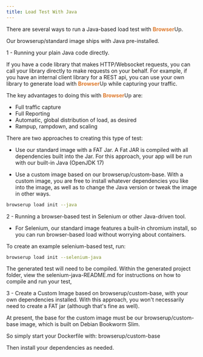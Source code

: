 ```yaml
---
title: Load Test With Java
---
```


There are several ways to run a Java-based load test with <span style="font-weight: bold; color: #de792b;">Browser</span><span style="font-weight: bold; color: #6e6e6e;">Up</span>.

Our browserup/standard image ships with Java pre-installed.


1 - Running your plain Java code directly.

If you have a code library that makes HTTP/Websocket requests, you can call
your library directly to make requests on your behalf. For example, if you
have an internal client library for a REST api, you can use your own library to
generate load with <span style="font-weight: bold; color: #de792b;">Browser</span><span style="font-weight: bold; color: #6e6e6e;">Up</span> while capturing your traffic.

The key advantages to doing this with <span style="font-weight: bold; color: #de792b;">Browser</span><span style="font-weight: bold; color: #6e6e6e;">Up</span> are:
* Full traffic capture
* Full Reporting
* Automatic, global distribution of load, as desired
* Rampup, rampdown, and scaling

There are two approaches to creating this type of test:

* Use our standard image with a FAT Jar. A Fat JAR is compiled with all
dependencies built into the Jar. For this approach, your app will be run with our
built-in Java (OpenJDK 17)

* Use a custom image based on our browserup/custom-base. With a custom image, you are free to install whatever dependencies
you like into the image, as well as to change the Java version or tweak the image in other ways.

```bash
browserup load init --java
```

2 - Running a browser-based test in Selenium or other Java-driven tool.

* For Selenium, our standard image features a built-in chromium install, so you can
run browser-based load without worrying about containers.

To create an example selenium-based test, run:

```bash
browserup load init --selenium-java
```

The generated test will need to be compiled. Within the generated project folder, view the selenium-java-README.md for instructions on how to compile and run your test,

3 - Create a Custom Image based on browserup/custom-base, with your own dependencies installed. With this approach,
you won't necessarily need to create a FAT jar (although that's fine as well).

At present, the base for the custom image must be our browserup/custom-base image, which is built on Debian Bookworm Slim.

So simply start your Dockerfile with:
browserup/custom-base

Then install your dependencies as needed.

